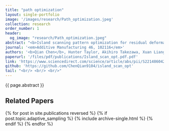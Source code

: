 ```yaml
---
title: "path optimization"
layout: single-portfolio
image: '/images/research/Path_optimization.jpeg'
collection: research
order_number: 1
header: 
  og_image: "research/Path_optimization.jpeg"
abstract: "<b>Island scanning pattern optimization for residual deformation mitigation in laser powerder bed fusion via sequential inherent strain method and sensitivity analysis</b>"
journal: '<em>Additive Manufacturing 46, 102116</em>'
authors: '<b>Qian Chen</b>, Hunter Taylor, Akihiro Takezawa, Xuan Liang, Xavier Jimemez, Ryan Wicker, Albert To'
paperurl: '/files/pdf/publications/Island_scan_opt.pdf.pdf'
link: 'https://www.sciencedirect.com/science/article/abs/pii/S2214860421002815'
github: 'https://github.com/ChenQian9104/island_scan_opt'
tail: "<br/> <br/> <br/>"
---
```


{{ page.abstract }}

## Related Papers

{% for post in site.publications reversed %}
  {% if post.topic.adaptive_sampling %}
    {% include archive-single.html %}
  {% endif %}
{% endfor %}
